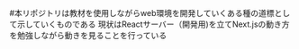 #本リポジトリは教材を使用しながらweb環境を開発していくある種の道標として示していくものである
現状はReactサーバー（開発用)を立てNext.jsの動き方を勉強しながら動きを見ることを行っている
